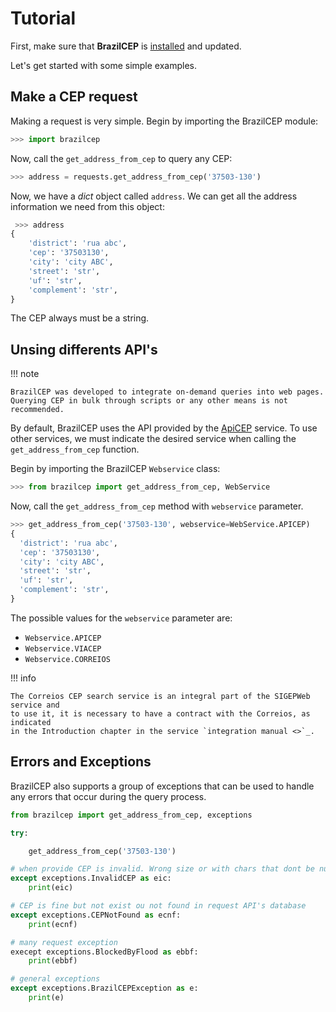 # Tutorial

First, make sure that **BrazilCEP** is [installed](/install) and updated.

Let's get started with some simple examples.

## Make a CEP request

Making a request is very simple. Begin by importing the BrazilCEP module:

```python
>>> import brazilcep
```

Now, call the `get_address_from_cep` to query any CEP:

```python
>>> address = requests.get_address_from_cep('37503-130')
```

Now, we have a *dict* object called ``address``. We can
get all the address information we need from this object:

```python
 >>> address
{
    'district': 'rua abc',
    'cep': '37503130',
    'city': 'city ABC',
    'street': 'str',
    'uf': 'str',
    'complement': 'str',
}
```

The CEP always must be a string.

## Unsing differents API's

!!! note

    BrazilCEP was developed to integrate on-demand queries into web pages.
    Querying CEP in bulk through scripts or any other means is not recommended.

By default, BrazilCEP uses the API provided by the [ApiCEP](https://apicep.com) service.
To use other services, we must indicate the desired service when calling the `get_address_from_cep`
function.

Begin by importing the BrazilCEP `Webservice` class:

```python
>>> from brazilcep import get_address_from_cep, WebService
```

Now, call the `get_address_from_cep` method with `webservice` parameter.

```python
>>> get_address_from_cep('37503-130', webservice=WebService.APICEP)
{
  'district': 'rua abc',
  'cep': '37503130',
  'city': 'city ABC',
  'street': 'str',
  'uf': 'str',
  'complement': 'str',
}

```
The possible values for the `webservice` parameter are:

* `Webservice.APICEP`
* `Webservice.VIACEP`
* `Webservice.CORREIOS`

!!! info

    The Correios CEP search service is an integral part of the SIGEPWeb service and
    to use it, it is necessary to have a contract with the Correios, as indicated
    in the Introduction chapter in the service `integration manual <>`_.

## Errors and Exceptions

BrazilCEP also supports a group of exceptions that can be used to
handle any errors that occur during the query process.

```python
from brazilcep import get_address_from_cep, exceptions

try:

    get_address_from_cep('37503-130')

# when provide CEP is invalid. Wrong size or with chars that dont be numbers.
except exceptions.InvalidCEP as eic:
    print(eic)

# CEP is fine but not exist ou not found in request API's database
except exceptions.CEPNotFound as ecnf:
    print(ecnf)

# many request exception
execept exceptions.BlockedByFlood as ebbf:
    print(ebbf)

# general exceptions
except exceptions.BrazilCEPException as e:
    print(e)

```
